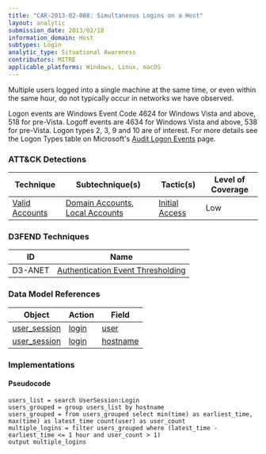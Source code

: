 ```yaml
---
title: "CAR-2013-02-008: Simultaneous Logins on a Host"
layout: analytic
submission_date: 2013/02/18
information_domain: Host
subtypes: Login
analytic_type: Situational Awareness
contributors: MITRE
applicable_platforms: Windows, Linux, macOS
---
```



Multiple users logged into a single machine at the same time, or even within the same hour, do not typically occur in networks we have observed.

Logon events are Windows Event Code 4624 for Windows Vista and above, 518 for pre-Vista. Logoff events are 4634 for Windows Vista and above, 538 for pre-Vista.
Logon types 2, 3, 9 and 10 are of interest. For more details see the Logon Types table on Microsoft's [Audit Logon Events](https://docs.microsoft.com/en-us/previous-versions/windows/it-pro/windows-server-2003/cc787567(v=ws.10)) page.


### ATT&CK Detections

|Technique|Subtechnique(s)|Tactic(s)|Level of Coverage|
|---|---|---|---|
|[Valid Accounts](https://attack.mitre.org/techniques/T1078/)|[Domain Accounts](https://attack.mitre.org/techniques/T1078/002/), [Local Accounts](https://attack.mitre.org/techniques/T1078/003/)|[Initial Access](https://attack.mitre.org/tactics/TA0001/)|Low|


### D3FEND Techniques

|ID|Name|
|---|---| 
|D3-ANET | [Authentication Event Thresholding](https://d3fend.mitre.org/technique/d3f:AuthenticationEventThresholding)| 



### Data Model References

|Object|Action|Field|
|---|---|---|
|[user_session](/data_model/user_session) | [login](/data_model/user_session#login) | [user](/data_model/user_session#user) |
|[user_session](/data_model/user_session) | [login](/data_model/user_session#login) | [hostname](/data_model/user_session#hostname) |



### Implementations

#### Pseudocode


```
users_list = search UserSession:Login
users_grouped = group users_list by hostname
users_grouped = from users_grouped select min(time) as earliest_time, max(time) as latest_time count(user) as user_count 
multiple_logins = filter users_grouped where (latest_time - earliest_time <= 1 hour and user_count > 1)
output multiple_logins
```




